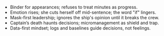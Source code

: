 - Binder for appearances; refuses to treat minutes as progress.
- Emotion rises; she cuts herself off mid-sentence; the word "if" lingers.
- Mask-first leadership; ignores the ship's opinion until it breaks the crew.
- Captain’s death haunts decisions; micromanagement as shield and trap.
- Data-first mindset; logs and baselines guide decisions, not feelings.